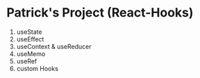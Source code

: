 # Patrick's Project (React-Hooks)

1. useState
2. useEffect
3. useContext & useReducer
4. useMemo
5. useRef
6. custom Hooks
